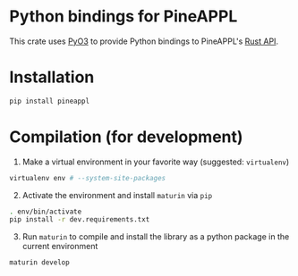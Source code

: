 # Python bindings for PineAPPL

This crate uses [PyO3] to provide Python bindings to PineAPPL's [Rust API].

# Installation

```sh
pip install pineappl
```

# Compilation (for development)

1. Make a virtual environment in your favorite way (suggested: `virtualenv`)

```sh
virtualenv env # --system-site-packages
```

2. Activate the environment and install `maturin` via `pip`

```sh
. env/bin/activate
pip install -r dev.requirements.txt
```

3. Run `maturin` to compile and install the library as a python package in the
   current environment

```sh
maturin develop
```

[PyO3]: https://pyo3.rs
[Rust API]: https://docs.rs/pineappl
